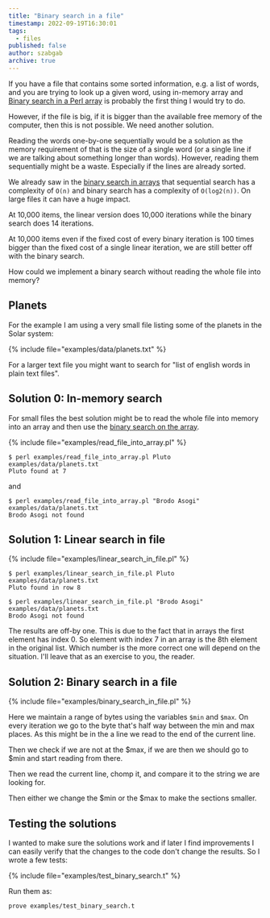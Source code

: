 ```yaml
---
title: "Binary search in a file"
timestamp: 2022-09-19T16:30:01
tags:
  - files
published: false
author: szabgab
archive: true
---
```



If you have a file that contains some sorted information, e.g. a list of words, and you are trying to look up a given word, using in-memory array and [Binary search in a Perl array](/binary-search-in-perl-array) is probably the first thing I would try to do.

However, if the file is big, if it is bigger than the available free memory of the computer, then this is not possible. We need another solution.

Reading the words one-by-one sequentially would be a solution as the memory requirement of that is the size of a single word (or a single line if we are talking about something longer than words).
However, reading them sequentially might be a waste. Especially if the lines are already sorted.


We already saw in the [binary search in arrays](/binary-search-in-perl-array) that sequential search has a complexity of `O(n)`
and binary search has a complexity of `O(log2(n))`. On large files it can have a huge impact.

At 10,000 items, the linear version does 10,000 iterations while the binary search does 14 iterations.

At 10,000 items even if the fixed cost of every binary iteration is 100 times bigger than the fixed cost of a single linear iteration, we are still better off with the binary search.

How could we implement a binary search without reading the whole file into memory?

## Planets

For the example I am using a very small file listing some of the planets in the Solar system:

{% include file="examples/data/planets.txt" %}

For a larger text file you might want to search for "list of english words in plain text files".

## Solution 0: In-memory search

For small files the best solution might be to read the whole file into memory into an array
and then use the [binary search on the array](/binary-search-in-perl-array).

{% include file="examples/read_file_into_array.pl" %}

```
$ perl examples/read_file_into_array.pl Pluto examples/data/planets.txt
Pluto found at 7
```

and

```
$ perl examples/read_file_into_array.pl "Brodo Asogi" examples/data/planets.txt
Brodo Asogi not found
```

## Solution 1: Linear search in file

{% include file="examples/linear_search_in_file.pl" %}

```
$ perl examples/linear_search_in_file.pl Pluto examples/data/planets.txt
Pluto found in row 8
```

```
$ perl examples/linear_search_in_file.pl "Brodo Asogi" examples/data/planets.txt
Brodo Asogi not found
```

The results are off-by one. This is due to the fact that in arrays the first element has index 0.
So element with index 7 in an array is the 8th element in the original list.
Which number is the more correct one will depend on the situation.
I'll leave that as an exercise to you, the reader.

## Solution 2: Binary search in a file

{% include file="examples/binary_search_in_file.pl" %}

Here we maintain a range of bytes using the variables `$min` and `$max`.
On every iteration we go to the byte that's half way between the min and max places.
As this might be in the a line we read to the end of the current line.

Then we check if we are not at the $max, if we are then we should go to $min and start reading from there.

Then we read the current line, chomp it, and compare it to the string we are looking for.

Then either we change the $min or the $max to make the sections smaller.


## Testing the solutions

I wanted to make sure the solutions work and if later I find improvements I can easily verify that
the changes to the code don't change the results. So I wrote a few tests:

{% include file="examples/test_binary_search.t" %}

Run them as:

```
prove examples/test_binary_search.t
```


